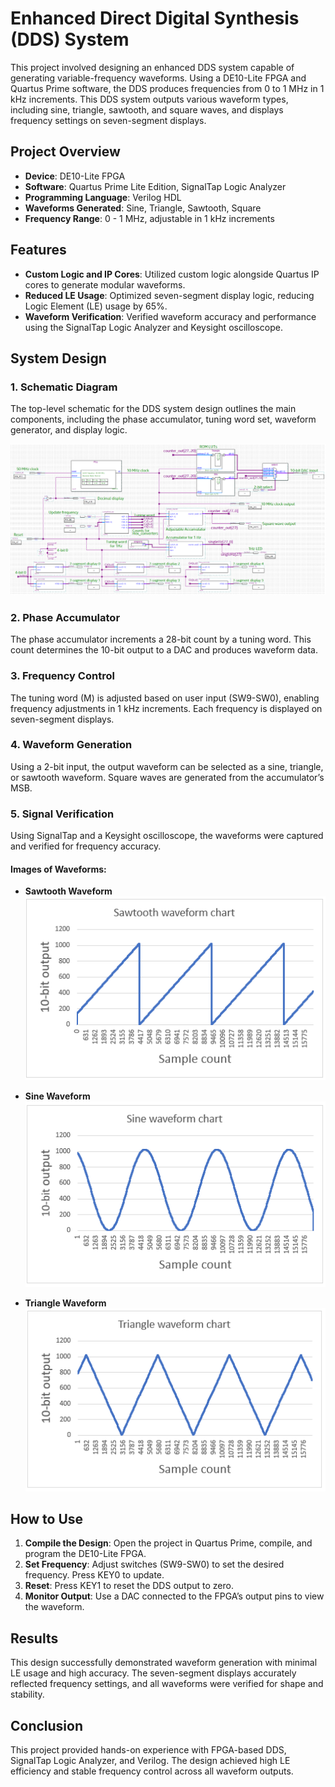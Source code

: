# Enhanced Direct Digital Synthesis (DDS) System

This project involved designing an enhanced DDS system capable of generating variable-frequency waveforms. Using a DE10-Lite FPGA and Quartus Prime software, the DDS produces frequencies from 0 to 1 MHz in 1 kHz increments. This DDS system outputs various waveform types, including sine, triangle, sawtooth, and square waves, and displays frequency settings on seven-segment displays.

## Project Overview

- **Device**: DE10-Lite FPGA
- **Software**: Quartus Prime Lite Edition, SignalTap Logic Analyzer
- **Programming Language**: Verilog HDL
- **Waveforms Generated**: Sine, Triangle, Sawtooth, Square
- **Frequency Range**: 0 - 1 MHz, adjustable in 1 kHz increments

## Features

- **Custom Logic and IP Cores**: Utilized custom logic alongside Quartus IP cores to generate modular waveforms.
- **Reduced LE Usage**: Optimized seven-segment display logic, reducing Logic Element (LE) usage by 65%.
- **Waveform Verification**: Verified waveform accuracy and performance using the SignalTap Logic Analyzer and Keysight oscilloscope.

## System Design

### 1. Schematic Diagram
The top-level schematic for the DDS system design outlines the main components, including the phase accumulator, tuning word set, waveform generator, and display logic.

![DDS System Schematic](https://raw.githubusercontent.com/chrislepore/Direct-Digital-Synthesizer/refs/heads/main/Images/Schematic.PNG)

### 2. Phase Accumulator
The phase accumulator increments a 28-bit count by a tuning word. This count determines the 10-bit output to a DAC and produces waveform data.

### 3. Frequency Control
The tuning word (M) is adjusted based on user input (SW9-SW0), enabling frequency adjustments in 1 kHz increments. Each frequency is displayed on seven-segment displays.

### 4. Waveform Generation
Using a 2-bit input, the output waveform can be selected as a sine, triangle, or sawtooth waveform. Square waves are generated from the accumulator’s MSB.

### 5. Signal Verification
Using SignalTap and a Keysight oscilloscope, the waveforms were captured and verified for frequency accuracy.

#### Images of Waveforms:
- **Sawtooth Waveform**
  ![Sawtooth Waveform](https://raw.githubusercontent.com/chrislepore/Direct-Digital-Synthesizer/refs/heads/main/Images/Sawtooth%20Waveform.PNG)

- **Sine Waveform**
  ![Sine Waveform](https://raw.githubusercontent.com/chrislepore/Direct-Digital-Synthesizer/refs/heads/main/Images/Sine%20Waveform.PNG)

- **Triangle Waveform**
  ![Triangle Waveform](https://raw.githubusercontent.com/chrislepore/Direct-Digital-Synthesizer/refs/heads/main/Images/Triangle%20Waveform.PNG)

## How to Use

1. **Compile the Design**: Open the project in Quartus Prime, compile, and program the DE10-Lite FPGA.
2. **Set Frequency**: Adjust switches (SW9-SW0) to set the desired frequency. Press KEY0 to update.
3. **Reset**: Press KEY1 to reset the DDS output to zero.
4. **Monitor Output**: Use a DAC connected to the FPGA’s output pins to view the waveform.

## Results

This design successfully demonstrated waveform generation with minimal LE usage and high accuracy. The seven-segment displays accurately reflected frequency settings, and all waveforms were verified for shape and stability.

## Conclusion

This project provided hands-on experience with FPGA-based DDS, SignalTap Logic Analyzer, and Verilog. The design achieved high LE efficiency and stable frequency control across all waveform outputs.